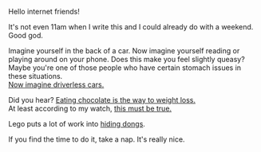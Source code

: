 Hello internet friends!

It's not even 11am when I write this and I could already do with a weekend.  
Good god.

Imagine yourself in the back of a car. Now imagine yourself reading or playing around on your phone. Does this make you feel slightly queasy? Maybe you're one of those people who have certain stomach issues in these situations.  
[Now imagine driverless cars.](http://qz.com/413567/driverless-cars-are-going-to-make-some-people-puke/)

Did you hear? [Eating chocolate is the way to weight loss.](http://io9.com/i-fooled-millions-into-thinking-chocolate-helps-weight-1707251800)  
At least according to my watch, [this must be true.](https://lostfocus.de/100-words-010/)

Lego puts a lot of work into [hiding dongs](http://www.exquisitetweets.com/tweets?eids=SOlZp2L8I8.SOl4CsO6YC.SOmhNAiuES.SOmlJ2T2Gq.SOmpjeGn1w.SOmwta15gX.SOmB4207kO.SOmJPgkOFU.SOmOl1j08a.SOmW0jPTRA.SOm72fKFfE.SOncwNl2SP.SOnlkgH05k.SOntnuAhGw.SOqg0uZR8K.SOqkXGJtbU.SOqrXBJruS).

If you find the time to do it, take a nap. It's really nice.
